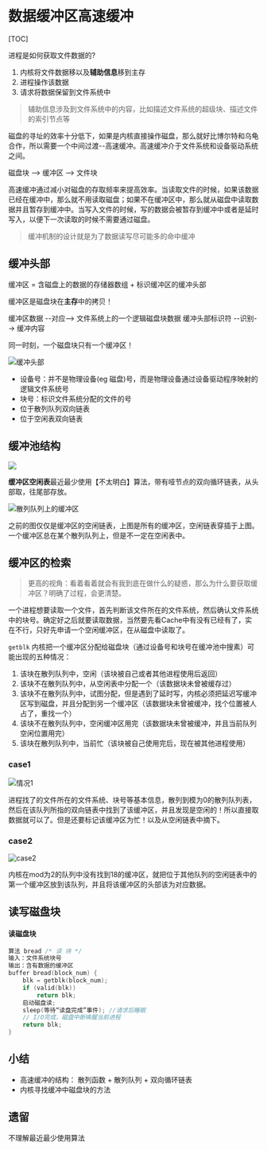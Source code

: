 # 数据缓冲区高速缓冲

[TOC]

进程是如何获取文件数据的?

1. 内核将文件数据移以及**辅助信息**移到主存
2. 进程操作该数据
3. 请求将数据保留到文件系统中

> 辅助信息涉及到文件系统中的内容，比如描述文件系统的超级块、描述文件的索引节点等

磁盘的寻址的效率十分低下，如果是内核直接操作磁盘，那么就好比博尔特和乌龟合作，所以需要一个中间过渡--高速缓冲。高速缓冲介于文件系统和设备驱动系统之间。

磁盘块 -->  缓冲区  --> 文件块

高速缓冲通过减小对磁盘的存取频率来提高效率。当读取文件的时候，如果该数据已经在缓冲中，那么就不用读取磁盘；如果不在缓冲区中，那么就从磁盘中读取数据并且暂存到缓冲中。当写入文件的时候，写的数据会被暂存到缓冲中或者是延时写入，以便下一次读取的时候不需要通过磁盘。

> 缓冲机制的设计就是为了数据读写尽可能多的命中缓冲

## 缓冲头部

缓冲区 = 含磁盘上的数据的存储器数组 + 标识缓冲区的缓冲头部

缓冲区是磁盘块在**主存**中的拷贝！

缓冲区数据      	--对应--> 	文件系统上的一个逻辑磁盘块数据 
缓冲头部标识符 	--识别-->	缓冲内容

同一时刻，一个磁盘块只有一个缓冲区！

![缓冲头部](./img/buffer_head.jpg)

- 设备号：并不是物理设备(eg 磁盘)号，而是物理设备通过设备驱动程序映射的逻辑文件系统号
- 块号：标识文件系统分配的文件的号
- 位于散列队列双向链表
- 位于空闲表双向链表

## 缓冲池结构

![](./img/buffer_null_pool.jpg)

**缓冲区空闲表**最近最少使用【不太明白】算法，带有哑节点的双向循环链表，从头部取，往尾部存放。

![散列队列上的缓冲区](./img/buffer_hash_pool.jpg)

之前的图仅仅是缓冲区的空闲链表，上图是所有的缓冲区，空闲链表穿插于上图。一个缓冲区总在某个散列队列上，但是不一定在空闲表中。

## 缓冲区的检索

> 更高的视角：看着看着就会有我到底在做什么的疑惑，那么为什么要获取缓冲区？明确了过程，会更清楚。

一个进程想要读取一个文件，首先判断该文件所在的文件系统，然后确认文件系统中的块号。确定好之后就要读取数据，当然要先看Cache中有没有已经有了，实在不行，只好先申请一个空闲缓冲区，在从磁盘中读取了。

`getblk` 内核把一个缓冲区分配给磁盘块（通过设备号和块号在缓冲池中搜素）可能出现的五种情况：

1. 该块在散列队列中，空闲（该块被自己或者其他进程使用后返回）
2. 该块不在散列队列中，从空闲表中分配一个（该数据块未曾被缓存过）
3. 该块不在散列队列中，试图分配，但是遇到了延时写，内核必须把延迟写缓冲区写到磁盘，并且分配到另一个缓冲区（该数据块未曾被缓冲，找个位置被人占了，重找一个）
4. 该块不在散列队列中，空闲缓冲区用完（该数据块未曾被缓冲，并且当前队列空闲位置用完）
5. 该块在散列队列中，当前忙（该块被自己使用完后，现在被其他进程使用）

### case1

![情况1](./img/case1.jpg)

进程找了的文件所在的文件系统、块号等基本信息，散列到模为0的散列队列表，然后在该队列所指的双向链表中找到了该缓冲区，并且发现是空闲的！所以直接取数据就可以了。但是还要标记该缓冲区为忙！以及从空闲链表中摘下。

### case2

![case2](./img/case2.jpg)

内核在mod为2的队列中没有找到18的缓冲区，就把位于其他队列的空闲链表中的第一个缓冲区放到该队列，并且将该缓冲区的头部该为对应数据。



## 读写磁盘块

#### 读磁盘块

``` C
算法 bread /* 读 块 */
输入：文件系统块号
输出：含有数据的缓冲区
buffer bread(block_num) {
	blk = getblk(block_num);
	if (valid(blk))
		return blk;
	启动磁盘读;
	sleep(等待“读盘完成”事件); //请求后睡眠
	// I/O完成，磁盘中断唤醒当前进程
	return blk;
}
```



## 小结

- 高速缓冲的结构： 散列函数 + 散列队列 + 双向循环链表
- 内核寻找缓冲中磁盘块的方法

## 遗留

不理解最近最少使用算法





